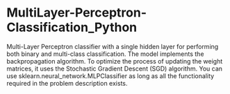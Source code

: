 # MultiLayer-Perceptron-Classification_Python
Multi-Layer Perceptron classifier with a single hidden layer for performing both binary and multi-class classification. The model implements the backpropagation algorithm. To optimize the process of updating the weight matrices, it uses the Stochastic Gradient Descent (SGD) algorithm. You can use sklearn.neural_network.MLPClassifier as long as all the functionality required in the problem description exists.
